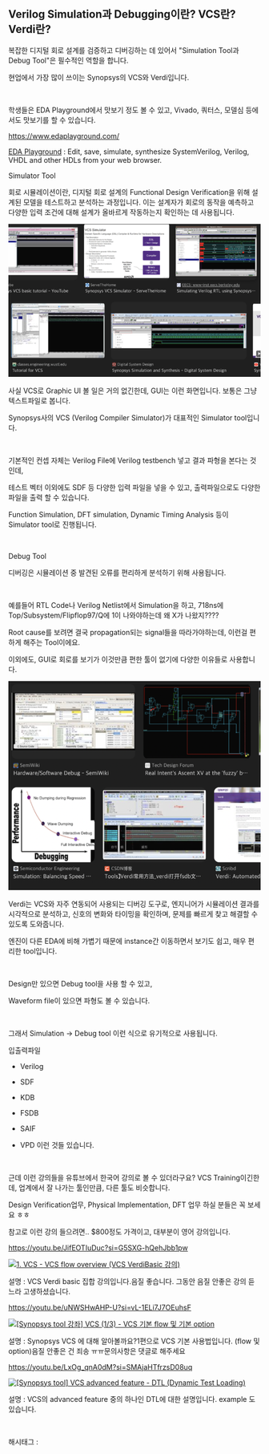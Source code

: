 ## Verilog Simulation과 Debugging이란? VCS란? Verdi란?

복잡한 디지털 회로 설계를 검증하고 디버깅하는 데 있어서 "Simulation Tool과 Debug Tool"은 필수적인 역할을 합니다.

현업에서 가장 많이 쓰이는 Synopsys의 VCS와 Verdi입니다.

​

학생들은 EDA Playground에서 맛보기 정도 볼 수 있고, Vivado, 쿼터스, 모델심 등에서도 맛보기를 할 수 있습니다. 

https://www.edaplayground.com/

[EDA Playground](https://www.edaplayground.com/) : Edit, save, simulate, synthesize SystemVerilog, Verilog, VHDL and other HDLs from your web browser.

Simulator Tool

회로 시뮬레이션이란, 디지털 회로 설계의 Functional Design Verification을 위해 설계된 모델을 테스트하고 분석하는 과정입니다. 이는 설계자가 회로의 동작을 예측하고 다양한 입력 조건에 대해 설계가 올바르게 작동하는지 확인하는 데 사용됩니다.

![0](./asset/0.png)

사실 VCS로 Graphic UI 볼 일은 거의 없긴한데, GUI는 이런 화면입니다. 보통은 그냥 텍스트파일로 봅니다.

Synopsys사의 VCS (Verilog Compiler Simulator)가 대표적인 Simulator tool입니다. 

​

기본적인 컨셉 자체는 Verilog File에 Verilog testbench 넣고 결과 파형을 본다는 것인데,

테스트 벡터 이외에도 SDF 등 다양한 입력 파일을 넣을 수 있고, 출력파일으로도 다양한 파일을 출력 할 수 있습니다.

Function Simulation, DFT simulation, Dynamic Timing Analysis 등이 Simulator tool로 진행됩니다.

​

Debug Tool

디버깅은 시뮬레이션 중 발견된 오류를 편리하게 분석하기 위해 사용됩니다.

​

예를들어 RTL Code나 Verilog Netlist에서 Simulation을 하고, 718ns에 Top/Subsystem/Flipflop97/Q에 1이 나와야하는데 왜 X가 나왔지????

Root cause를 보려면 결국 propagation되는 signal들을 따라가야하는데, 이런걸 편하게 해주는 Tool이에요.

이외에도, GUI로 회로를 보기가 이것만큼 편한 툴이 없기에 다양한 이유들로 사용합니다.

![1](./asset/1.png)

Verdi는 VCS와 자주 연동되어 사용되는 디버깅 도구로, 엔지니어가 시뮬레이션 결과를 시각적으로 분석하고, 신호의 변화와 타이밍을 확인하며, 문제를 빠르게 찾고 해결할 수 있도록 도와줍니다.

엔진이 다른 EDA에 비해 가볍기 때문에 instance간 이동하면서 보기도 쉽고, 매우 편리한 tool입니다.

​

Design만 있으면 Debug tool을 사용 할 수 있고,

Waveform file이 있으면 파형도 볼 수 있습니다.

​

그래서 Simulation -> Debug tool 이런 식으로 유기적으로 사용됩니다.

입출력파일

- Verilog

- SDF

- KDB

- FSDB

- SAIF

- VPD 이런 것들 있습니다.

​

근데 이런 강의들을 유튜브에서 한국어 강의로 볼 수 있더라구요? VCS Training이긴한데,  업계에서 잘 나가는 툴인만큼, 다른 툴도 비슷합니다.

Design Verification업무, Physical Implementation, DFT 업무 하실 분들은 꼭 보세요 ㅎㅎ

참고로 이런 강의 들으려면.. $800정도 가격이고, 대부분이 영어 강의입니다. 

https://youtu.be/JifEOTIuDuc?si=G5SXG-hQehJbb1pw

[![1. VCS -  VCS flow overview (VCS VerdiBasic  강의)](https://i.ytimg.com/vi/JifEOTIuDuc/hqdefault.jpg)](https://youtu.be/JifEOTIuDuc?si=G5SXG-hQehJbb1pw)

설명 : VCS Verdi basic 집합 강의입니다.음질 좋습니다. 그동안 음질 안좋은 강의 듣느라 고생하셨습니다.

https://youtu.be/uNWSHwAHP-U?si=vL-1ELi7J7OEuhsF

[![[Synopsys tool 강좌] VCS (1/3) - VCS 기본 flow 및 기본 option](https://i.ytimg.com/vi/uNWSHwAHP-U/hqdefault.jpg)](https://youtu.be/uNWSHwAHP-U?si=vL-1ELi7J7OEuhsF)

설명 : Synopsys VCS 에 대해 알아볼까요?1편으로 VCS 기본 사용법입니다. (flow 및 option)음질 안좋은 건 죄송 ㅠㅠ문의사항은 댓글로 해주세요

https://youtu.be/LxOg_qnA0dM?si=SMAjaHTfrzsD08uq

[![[Synopsys tool] VCS advanced feature - DTL (Dynamic Test Loading)](https://i.ytimg.com/vi/LxOg_qnA0dM/hqdefault.jpg)](https://youtu.be/LxOg_qnA0dM?si=SMAjaHTfrzsD08uq)

설명 : VCS의 advanced feature 중의 하나인 DTL에 대한 설명입니다. example 도 있습니다.

​

 해시태그 : 